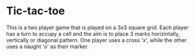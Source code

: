 # Tic-tac-toe
This is a two player game that is played on a 3x3 square grid. Each player has a turn to accupy a cell and the aim is to place 3 marks horizintally, vertically or diagonal pattern. One player uses a cross 'x', while the other uses a naught 'o' as their marker.
